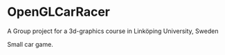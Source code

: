 OpenGLCarRacer
==============

A Group project for a 3d-graphics course in Linköping University, Sweden

Small car game.
